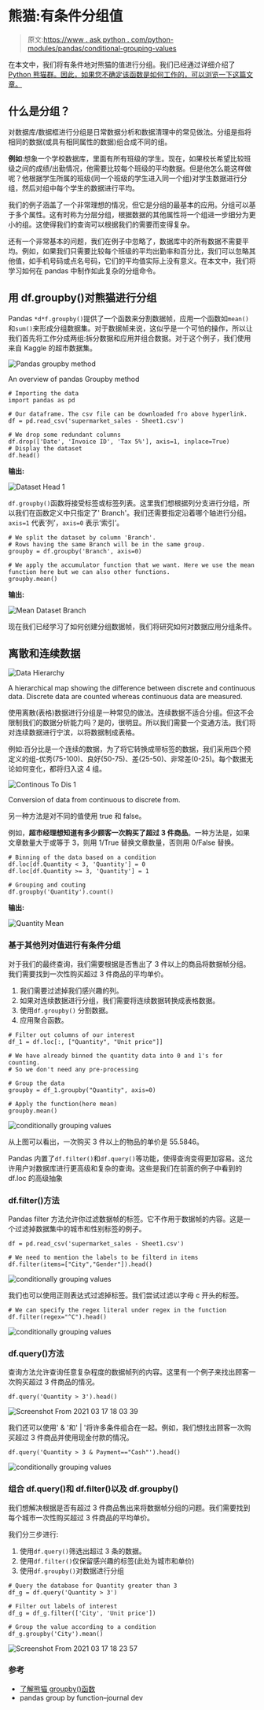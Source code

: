 # 熊猫:有条件分组值

> 原文:[https://www . ask python . com/python-modules/pandas/conditional-grouping-values](https://www.askpython.com/python-modules/pandas/conditionally-grouping-values)

在本文中，我们将有条件地对熊猫的值进行分组。我们已经通过详细介绍了 [Python 熊猫群。因此，如果您不确定该函数是如何工作的，可以浏览一下这篇文章。](https://www.askpython.com/python-modules/pandas/pandas-groupby-function)

## 什么是分组？

对数据库/数据框进行分组是日常数据分析和数据清理中的常见做法。分组是指将相同的数据(或具有相同属性的数据)组合成不同的组。

**例如**:想象一个学校数据库，里面有所有班级的学生。现在，如果校长希望比较班级之间的成绩/出勤情况，他需要比较每个班级的平均数据。但是他怎么能这样做呢？他根据学生所属的班级(同一个班级的学生进入同一个组)对学生数据进行分组，然后对组中每个学生的数据进行平均。

我们的例子涵盖了一个非常理想的情况，但它是分组的最基本的应用。分组可以基于多个属性。这有时称为分层分组，根据数据的其他属性将一个组进一步细分为更小的组。这使得我们的查询可以根据我们的需要而变得复杂。

还有一个非常基本的问题，我们在例子中忽略了，数据库中的所有数据不需要平均。例如，如果我们只需要比较每个班级的平均出勤率和百分比，我们可以忽略其他值，如手机号码或点名号码，它们的平均值实际上没有意义。在本文中，我们将学习如何在 pandas 中制作如此复杂的分组命令。

## 用 df.groupby()对熊猫进行分组

Pandas `*d*f.groupby()`提供了一个函数来分割数据帧，应用一个函数如`mean()`和`sum()`来形成分组数据集。对于数据帧来说，这似乎是一个可怕的操作，所以让我们首先将工作分成两组:拆分数据和应用并组合数据。对于这个例子，我们使用来自 Kaggle 的超市数据集。

![Pandas groupby method](../Images/af361265f36ff9c5a3003e5c36008119.png)

An overview of pandas Groupby method

```
# Importing the data
import pandas as pd

# Our dataframe. The csv file can be downloaded fro above hyperlink.
df = pd.read_csv('supermarket_sales - Sheet1.csv')

# We drop some redundant columns
df.drop(['Date', 'Invoice ID', 'Tax 5%'], axis=1, inplace=True)
# Display the dataset
df.head()

```

**输出:**

![Dataset Head 1](../Images/01296b9beca2e3fd790ec1dec82e1f0e.png)

`df.groupby()`函数将接受标签或标签列表。这里我们想根据列分支进行分组，所以我们在函数定义中只指定了' Branch'。我们还需要指定沿着哪个轴进行分组。 `axis=1` 代表‘列’，`axis=0` 表示‘索引’。

```
# We split the dataset by column 'Branch'.
# Rows having the same Branch will be in the same group.
groupby = df.groupby('Branch', axis=0)

# We apply the accumulator function that we want. Here we use the mean function here but we can also other functions. 
groupby.mean()

```

**输出:**

![Mean Dataset Branch](../Images/20097d7d55aadc28b44908904617a763.png)

现在我们已经学习了如何创建分组数据帧，我们将研究如何对数据应用分组条件。

## 离散和连续数据

![Data Hierarchy](../Images/f1bbf1c6f30e0f002602c7244b08150f.png)

A hierarchical map showing the difference between discrete and continuous data. Discrete data are counted whereas continuous data are measured.

使用离散(表格)数据进行分组是一种常见的做法。连续数据不适合分组。但这不会限制我们的数据分析能力吗？是的，很明显。所以我们需要一个变通方法。我们将对连续数据进行宁滨，以将数据制成表格。

例如:百分比是一个连续的数据，为了将它转换成带标签的数据，我们采用四个预定义的组-优秀(75-100)、良好(50-75)、差(25-50)、非常差(0-25)。每个数据无论如何变化，都将归入这 4 组。

![Continous To Dis 1](../Images/eb7e22689d971cbb0f12147bffd78d55.png)

Conversion of data from continuous to discrete from.

另一种方法是对不同的值使用 true 和 false。

例如，**超市经理想知道有多少顾客一次购买了超过 3 件商品**。一种方法是，如果文章数量大于或等于 3，则用 1/True 替换文章数量，否则用 0/False 替换。

```
# Binning of the data based on a condition
df.loc[df.Quantity < 3, 'Quantity'] = 0
df.loc[df.Quantity >= 3, 'Quantity'] = 1

# Grouping and couting
df.groupby('Quantity').count()

```

**输出:**

![Quantity Mean](../Images/088fe11df59fa7c387e49812baaff207.png)

### 基于其他列对值进行有条件分组

对于我们的最终查询，我们需要根据是否售出了 3 件以上的商品将数据帧分组。我们需要找到一次性购买超过 3 件商品的平均单价。

1.  我们需要过滤掉我们感兴趣的列。
2.  如果对连续数据进行分组，我们需要将连续数据转换成表格数据。
3.  使用`df.groupby()` 分割数据。
4.  应用聚合函数。

```
# Filter out columns of our interest
df_1 = df.loc[:, ["Quantity", "Unit price"]]

# We have already binned the quantity data into 0 and 1's for counting.
# So we don't need any pre-processing

# Group the data
groupby = df_1.groupby("Quantity", axis=0)

# Apply the function(here mean)
groupby.mean()

```

![conditionally grouping values](../Images/f2ffd052912bb23302b463842915eac5.png)

从上图可以看出，一次购买 3 件以上的物品的单价是 55.5846。

Pandas 内置了`df.filter()`和`df.query()`等功能，使得查询变得更加容易。这允许用户对数据库进行更高级和复杂的查询。这些是我们在前面的例子中看到的 df.loc 的高级抽象

### df.filter()方法

Pandas filter 方法允许你过滤数据帧的标签。它不作用于数据帧的内容。这是一个过滤掉数据集中的城市和性别标签的例子。

```
df = pd.read_csv('supermarket_sales - Sheet1.csv')

# We need to mention the labels to be filterd in items
df.filter(items=["City","Gender"]).head()

```

![conditionally grouping values](../Images/2652b0b947f55474d7c3b6c4002e77a8.png)

我们也可以使用正则表达式过滤掉标签。我们尝试过滤以字母 c 开头的标签。

```
# We can specify the regex literal under regex in the function
df.filter(regex="^C").head()

```

![conditionally grouping values](../Images/ce97d33e0d1b8cf99da93ba781500e2a.png)

### df.query()方法

查询方法允许查询任意复杂程度的数据帧列的内容。这里有一个例子来找出顾客一次购买超过 3 件商品的情况。

```
df.query('Quantity > 3').head()

```

![Screenshot From 2021 03 17 18 03 39](../Images/619f296cdfdb5777d6d679dffbd868ca.png)

我们还可以使用' & '和' | '将许多条件组合在一起。例如，我们想找出顾客一次购买超过 3 件商品并使用现金付款的情况。

```
df.query('Quantity > 3 & Payment=="Cash"').head()

```

![conditionally grouping values](../Images/98707752df91b110638f9134a8f9861c.png)

### 组合 df.query()和 df.filter()以及 df.groupby()

我们想解决根据是否有超过 3 件商品售出来将数据帧分组的问题。我们需要找到每个城市一次性购买超过 3 件商品的平均单价。

我们分三步进行:

1.  使用`df.query()`筛选出超过 3 条的数据。
2.  使用`df.filter()`仅保留感兴趣的标签(此处为城市和单价)
3.  使用`df.groupby()`对数据进行分组

```
# Query the database for Quantity greater than 3
df_g = df.query('Quantity > 3')

# Filter out labels of interest
df_g = df_g.filter(['City', 'Unit price'])

# Group the value according to a condition
df_g.groupby('City').mean()

```

![Screenshot From 2021 03 17 18 23 57](../Images/04fa858af99c0697dbba4cc7376d6156.png)

### 参考

*   [了解熊猫 groupby()函数](https://www.askpython.com/python-modules/pandas/pandas-groupby-function)
*   pandas group by function–journal dev